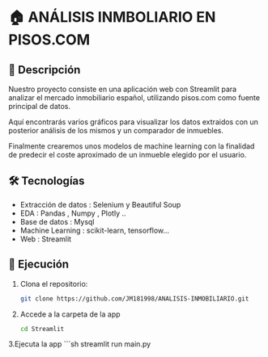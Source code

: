 # 🏠 ANÁLISIS INMBOLIARIO EN PISOS.COM 


## 📌 Descripción
Nuestro proyecto consiste en una aplicación web con Streamlit para analizar el mercado inmobiliario español, utilizando pisos.com como fuente principal de datos. 

Aquí encontrarás varios gráficos para visualizar los datos extraidos con un posterior análisis de los mismos y un comparador de inmuebles.

Finalmente crearemos unos modelos de machine learning con la finalidad de predecir el coste aproximado de un inmueble elegido por el usuario.


## 🛠️ Tecnologías
- Extracción de datos : Selenium y  Beautiful Soup
- EDA : Pandas , Numpy , Plotly ..
- Base de datos : Mysql
- Machine Learning : scikit-learn, tensorflow...
- Web : Streamlit

## 🚀 Ejecución

1. Clona el repositorio:
   ```sh
   git clone https://github.com/JM181998/ANALISIS-INMOBILIARIO.git

2. Accede a la carpeta de la app
    ```sh
   cd Streamlit
   
3.Ejecuta la app
    ```sh
   streamlit run main.py
   

